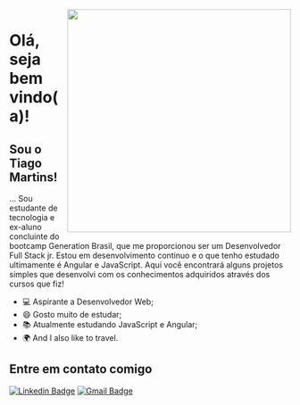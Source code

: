 
 <img align="right"  width="400" height="400" src="https://i.imgur.com/xJir7Yj.gif">
 
# Olá, seja bem vindo(a)!

## Sou o Tiago Martins!

… Sou estudante de tecnologia e ex-aluno concluinte do bootcamp Generation Brasil, que me proporcionou ser um Desenvolvedor Full Stack jr. Estou em desenvolvimento continuo e o que tenho estudado ultimamente é Angular e JavaScript. Aqui você encontrará alguns projetos simples que desenvolvi com os conhecimentos adquiridos através dos cursos que fiz!


 - 💻 Aspirante a Desenvolvedor Web;
 - 😄 Gosto muito de estudar;
 - 📚 Atualmente estudando JavaScript e Angular;
 - 🌍 And I also like to travel.


## Entre em contato comigo
[![Linkedin Badge](https://img.shields.io/badge/-LinkedIn-blue?style=flatsquare&logo=Linkedin&logoColor=white&link=https://www.linkedin.com/in/jrmarcelo/)](https://www.linkedin.com/mwlite/in/tiag0martins)
[![Gmail Badge](https://img.shields.io/badge/-Gmail-c14438?style=flat-square&logo=Gmail&logoColor=white&link=mailto:seu_email)](mailto:tiago.sanmart@gmail.com)







